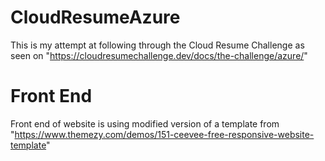 # CloudResumeAzure
This is my attempt at following through the Cloud Resume Challenge as seen on "https://cloudresumechallenge.dev/docs/the-challenge/azure/"

# Front End
Front end of website is using modified version of a template from "https://www.themezy.com/demos/151-ceevee-free-responsive-website-template"
 
